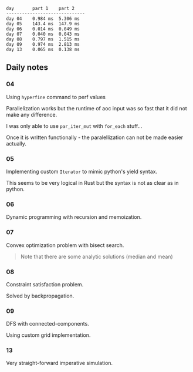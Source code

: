 ```
day       part 1    part 2    
------------------------------
day 04    0.984 ms  5.306 ms  
day 05    143.4 ms  147.9 ms  
day 06    0.014 ms  0.049 ms  
day 07    0.040 ms  0.043 ms  
day 08    0.797 ms  1.515 ms  
day 09    0.974 ms  2.813 ms  
day 13    0.065 ms  0.138 ms  
```

## Daily notes

### 04
Using `hyperfine` command to perf values

Parallelization works but the runtime of aoc input was so fast that it did not make any difference.

I was only able to use `par_iter_mut` with `for_each` stuff...

Once it is written functionally - the paralellization can not be made easier actually.

### 05
Implementing custom `Iterator` to mimic python's yield syntax.

This seems to be very logical in Rust but the syntax is not as clear as in python.

### 06

Dynamic programming with recursion and memoization.

### 07

Convex optimization problem with bisect search.

> Note that there are some analytic solutions (median and mean)

### 08

Constraint satisfaction problem.

Solved by backpropagation.

### 09

DFS with connected-components.

Using custom grid implementation.


### 13

Very straight-forward imperative simulation.
